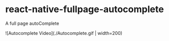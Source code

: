 # react-native-fullpage-autocomplete
A full page autoComplete

![Autocomplete Video](./Autocomplete.gif | width=200)


